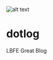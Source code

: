 ![alt text](https://cloud.githubusercontent.com/assets/15793521/23935848/940122e4-091c-11e7-8189-839c316e3825.png)

# dotlog
LBFE Great Blog
